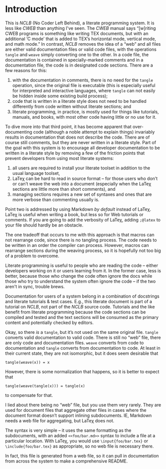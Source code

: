 <!-- -*- mode: markdown -*- -->

<!--@lisp -->
<!--
(in-package #:nclb)
-->
> 
# Introduction

This is _NCLB_ (No Coder Left Behind), a literate programming system. It is
less like _CWEB_ than anything I've seen. The _CWEB_ manual says “[w]riting
CWEB programs is something like writing TEX documents, but with an additional
‘C mode’ that is added to TEX’s horizontal mode, vertical mode, and math mode.”
In contrast, _NCLB_ removes the idea of a “web” and all files are either valid
documentation files or valid code files, with the operations `tangle` and `weave`
simply converting one to the other. In a code file, the documentation is contained in
specially-marked comments and in a documentation file, the code is in designated code
sections. There are a few reasons for this:

1. with the documentation in comments, there is no need for the `tangle`
   operation, since the original file is executable (this is especially useful
   for interpreted and interactive languages, where `tangle` can not easily be
   hidden inside some existing build process);
2. code that is written in a literate style does not need to be handled
   differently from code written without literate sections; and
3. literate programming, in practice, is mostly used for things like tutorials,
   manuals, and books, with most other code having little or no use for it.

To dive more into that third point, it has become apparent that over-documenting
code (although a noble attempt to explain things) invariably results in
documentation that does not describe the code. There are of course still
comments, but they are never written in a literate style. Part of the goal with
this system is to encourage all developer documentation to be written in a
literate style by removing a few of the friction points that prevent developers
from using most literate systems:

1. all users are required to install your literate toolset in addition to the
   usual language toolset,
2. LaTeχ can be hard to read in source format – for those users who don’t or
   can’t weave the web into a document (especially when the LaTeχ sections are
   little more than short comments), and
3. managing sections requires a new set of syntaxes and ones that are more
   verbose than commenting usually is.

Point two is addressed by using Markdown _by default_ instead of LaTeχ. LaTeχ is
useful when writing a book, but less so for Web tutorials or comments. If you
are going to add the verbosity of LaTeχ, adding `;@latex` to your file should
hardly be an obstacle.

The one tradeoff that occurs to me with this approach is that macros can not
rearrange code, since there is no tangling process. The code needs to be written
in an order the compiler can process. However, macros can rearrange sections
during the weaving process, so it is hopefully not too big of a problem to
overcome.

<!-- merge this in somewhere earlier -->

Literate programming is useful to people who are reading the code – either developers
working on it or users learning from it. In the former case, less is better, because
those who change the code often ignore the docs while those who try to understand the
system often ignore the code – if the two aren't in sync, trouble brews.

Documentation for users of a system belong in a combination of docstrings and literate
tutorials & test cases. E.g., this literate document is part of a tutorial on _NCLB_,
not part of the _NCLB_ source code. Tutorials and the like benefit from literate
programming because the code sections can be compiled and tested and the text sections
will be consumed as the primary content and potentially checked by editors.

Okay, so there _is_ a `tangle`, but it’s not used on the same original file. `tangle`
converts valid documentation to valid code. There is still no “web” file, there are
only code and documentation files. `weave` converts from code to documentation and
`tangle` converts from documentation to code. At least in their current state, they
are not isomorphic, but it does seem desirable that

    tangle(weave(x)) = x

However, there is some normalization that happens, so it is better to expect that

    tangle(weave(tangle(x))) = tangle(x)

to compensate for that.
<!--
(defun cat (&rest arguments)
  "Just an abbreviation."
  (apply #'concatenate 'string arguments))

(defstruct (file-definition (:conc-name nil))
  (names)
  (extensions)
  (block-begin)
  (block-end)
  (single-line)
  (comment-begin)
  (comment-end))

(defvar *code-file-definitions*
  (list (make-file-definition :names '("c" "c++")
                              :extensions '("c" "cpp" "C")
                              :block-begin "/*"
                              :block-end "*/"
                              :single-line "//")
        (make-file-definition :names '("lisp")
                              :extensions '("lisp")
                              :block-begin "#|"
                              :block-end "|#"
                              :single-line ";")))

(defvar *default-doc-format*
  (make-file-definition :names '("markdown")
                        :extensions '("md" "markdown")
                        :block-begin "```"
                        :block-end "```"
                        :single-line "    "
                        :comment-begin "&lt;!--"
                        :comment-end "--&gt;"))

(defvar *doc-file-definitions*
  (list *default-doc-format*
        (make-file-definition :names '("latex" "tex")
                              :extensions '("tex")
                              :block-begin "\\begin{verbatim}"
                              :block-end "\\end{verbatim}"
                              :comment-begin "\\begin{comment}"
                              :comment-end "\\end{comment}")))

(defun find-definition (extension definition-list)
  (find extension definition-list
        :test (rcurry #'member :test #'string=) :key #'extensions))

(defun find-doc-definition (extension)
  (find-definition extension *doc-file-definitions*))

(defun find-code-definition (extension)
  (find-definition extension *code-file-definitions*))

(defun tangle (doc-stream code-stream doc-language)
  "Takes an input stream containing docs with code sections and an output
   stream to write code to."
  (let* ((language-line (read-line doc-stream nil))
         (code-language (find (subseq language-line
                                      (1+ (length (comment-begin doc-language)))
                                      (position #\Space language-line))
                              *code-file-definitions*
                              :test (rcurry #'member :test #'string=)
                              :key #'names))
         (state 'doc))
    (unless (eq doc-language *default-doc-format*)
      (write-line (cat (single-line code-language) "@" (first (names doc-language)))
                  code-stream))
    (loop for line = (read-line doc-stream nil)
       while line
       do (cond ((and (eq state 'doc) (string= line (block-begin doc-language)))
                 (setf state 'code))
                ((and (eq state 'code) (string= line (block-end doc-language)))
                 (setf state 'doc))
                ((and (eq state 'doc)
                      (string= line (comment-begin doc-language)))
                 (write-line (cat (single-line code-language) "@")
                             code-stream)
                 (setf state 'skip))
                ((and (eq state 'skip)
                      (string= line (comment-end doc-language)))
                 (write-line (cat (single-line code-language) "@")
                             code-stream)
                 (setf state 'doc))
                ((eq 0 (search (comment-begin doc-language) line))
                 (write-line (cat (single-line code-language) "@@"
                                  (subseq line
                                          (length (comment-begin doc-language))
                                          (- (length line)
                                             (1+ (length (comment-end
doc-language))))))
                             code-stream))
                ;; ((eq 0 (search (single-line doc-language) line))
                ;;  (write-line (subseq line (length (single-line doc-language))
                ;;              code-stream))
                ((eq state 'code)
                 (write-line line code-stream))
                ((eq state 'doc)
                 (write-line (cat (single-line code-language) "@ " line) code-stream))
                ((eq state 'skip)
                 (write-line line code-stream))))
    (first (extensions code-language))))

(defun tangle-file (doc-filename &optional code-filename)
  (with-open-file (in doc-filename)
    (with-open-file (out (or code-filename
                             (make-pathname :type "nclb" :defaults doc-filename))
                         :direction :output :if-exists :supersede)
      (let ((code-extension (tangle in
                                    out
                                    (find-doc-definition (pathname-type
doc-filename)))))
        (unless code-filename
          (rename-file out (make-pathname :type code-extension :defaults doc-filename)
                       :if-exists :supersede)))
      (truename out))))

(defun weave (code-stream doc-stream code-language)
  "Takes an input stream containing code with literate comments and an output
   stream to write documentation content to."
  (let ((doc-language *default-doc-format*)
        (state 'code))
    (write-line (cat (comment-begin doc-language) "@" (first (names code-language))
                     " " (comment-end doc-language))
                doc-stream)
    (loop for line = (read-line code-stream nil)
       while line
       do (cond ((and (eq state 'code)
                      (string= line (cat (block-begin code-language) "@")))
                 (setf state 'doc))
                ((and (eq state 'doc)
                      (string= line (cat "@" (block-end code-language))))
                 (setf state 'code))
                ((and (eq state 'code)
                      (string= line (cat (single-line code-language) "@")))
                 (write-line (comment-begin doc-language) doc-stream)
                 (setf state 'skip))
                ((and (eq state 'skip)
                      (string= line (cat (single-line code-language) "@")))
                 (write-line (comment-end doc-language) doc-stream)
                 (setf state 'code))
                ((eq 0 (search (cat (single-line code-language) "@@ ") line))
                 (write-line (cat (comment-begin doc-language)
                                  (subseq line
                                          (+ 3 (length (single-line code-language))))
                                  " " (comment-end doc-language))
                             doc-stream))
                ((eq 0 (search (cat (single-line code-language) "@ ") line))
                 (write-line (subseq line (+ 2 (single-line code-language)))
                             doc-stream))
                ((eq state 'code)
                 (write-line (cat (single-line doc-language) line) doc-stream))
                ((eq state 'doc)
                 (write-line line doc-stream))
                ((eq state 'skip)
                 (write-line line doc-stream))))
    (first (extensions doc-language))))

(defun weave-file (code-filename &optional doc-filename)
  (with-open-file (in code-filename)
    (with-open-file (out (or doc-filename
                             (make-pathname :type "nclb" :defaults code-filename))
                         :direction :output :if-exists :supersede)
      (let ((doc-extension (weave in
                                  out
                                  (find-code-definition (pathname-type
code-filename)))))
        (unless doc-filename
          (rename-file out (make-pathname :type doc-extension :defaults code-filename)
                       :if-exists :supersede)))
      (truename out))))

(defun weave-web (web-stream doc-stream path-name)
  (let ((doc-extension))
    (loop for line = (read-line web-stream nil)
       while line
       do (let ((file-name (string-trim '(#\< #\>) line)))
            (if (= 4 (- (length line) (length file-name)))
                (let ((sub-file-name (merge-pathnames file-name path-name)))
                  (with-open-file (sub-file sub-file-name)
                    (cond ((string= (pathname-type file-name) "web")
                           (weave-web sub-file doc-stream sub-file-name))
                          ((find-code-definition (pathname-type file-name))
                           (let ((new-extension (weave sub-file
                                                       doc-stream
                                                       (find-code-definition
(pathname-type sub-file-name)))))
                             (if doc-extension
                                 (unless (string= new-extension doc-extension)
                                   (error "~A can not be woven into ~A"
                                          sub-file path-name))
                                 (setf doc-extension new-extension))))
                          (t (if doc-extension
                                 (unless (string= (pathname-type sub-file-name)
                                                  doc-extension)
                                   (error "~A can not be woven into ~A"
                                          sub-file path-name)
                                   (setf doc-extension (pathname-type sub-file-name))))
                             (loop for sub-line = (read-line sub-file nil)
                                while sub-line
                                do (write-line sub-line doc-stream))))))
                (write-line line doc-stream))))
    doc-extension))

(defun weave-web-file (web-filename &optional doc-filename)
  (with-open-file (in web-filename)
    (with-open-file (out (or doc-filename
                             (make-pathname :type "nclb" :defaults web-filename))
                         :direction :output :if-exists :supersede)
      (let ((doc-extension (weave-web in out web-filename)))
        (unless doc-filename
          (rename-file out (make-pathname :type doc-extension :defaults web-filename)
                       :if-exists :supersede)))
      (truename out))))

(defun convert-file (in-filename &optional out-filename)
  "Since there is only one valid conversion from any given file, this function
   determines which one it is and performs it. If TANGLE and WEAVE form an
   isomorphism, this is a homomorphism."
  (funcall (cond ((string= (pathname-type in-filename) "web")
                  #'weave-web-file)
                 ((find-doc-definition (pathname-type in-filename))
                  #'tangle-file)
                 ((find-code-definition (pathname-type in-filename))
                  #'weave-file)
                 (t (error "unknown file extension: ~A"
                           (pathname-type in-filename))))
           in-filename
           out-filename))
-->

I lied about there being no “web” file, but you use them very rarely. They are used for
document files that aggregate other files in cases where the document format doesn’t
support inlining subdocuments. IE, Markdown needs a web file for aggregating, but LaTeχ
does not.

The syntax is very simple – it uses the same formatting as the subdocuments, with an
added `<<foo/bar.md>>` syntax to include a file at a particular location. With LaTeχ,
you would use `\input{foo/bar.tex}` or `\include{foo/bar.tex}` as appropriate, so no
web file is necessary there.

In fact, this file is generated from a web file, so it can pull in documentation from
across the system to make a comprehensive README.
